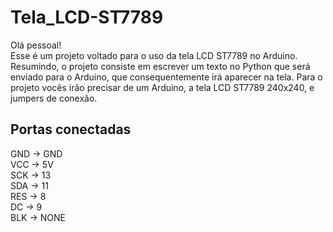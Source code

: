 # Tela_LCD-ST7789
Olá pessoal! <br>
Esse é um projeto voltado para o uso da tela LCD ST7789 no Arduino. <br>
Resumindo, o projeto consiste em escrever um texto no Python que será enviado para o Arduino, que consequentemente irá aparecer na tela.
Para o projeto vocês irão precisar de um Arduino, a tela LCD ST7789 240x240, e jumpers de conexão. 
## Portas conectadas
GND -> GND <br>
VCC -> 5V <br>
SCK -> 13 <br>
SDA -> 11 <br>
RES -> 8 <br>
DC -> 9 <br>
BLK -> NONE <br>